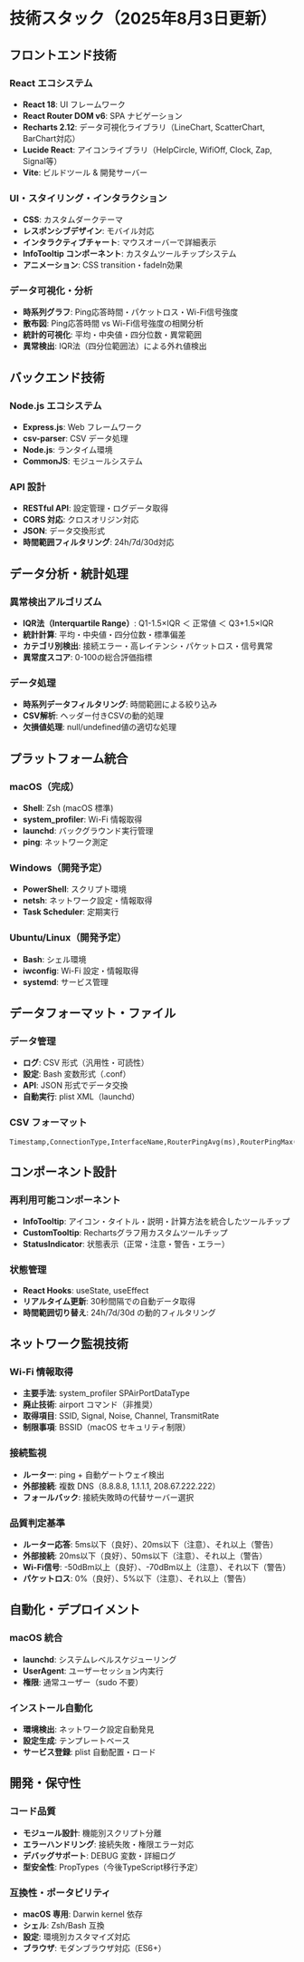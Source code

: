 # 技術スタック（2025年8月3日更新）

## フロントエンド技術

### React エコシステム

- **React 18**: UI フレームワーク
- **React Router DOM v6**: SPA ナビゲーション
- **Recharts 2.12**: データ可視化ライブラリ（LineChart, ScatterChart, BarChart対応）
- **Lucide React**: アイコンライブラリ（HelpCircle, WifiOff, Clock, Zap, Signal等）
- **Vite**: ビルドツール & 開発サーバー

### UI・スタイリング・インタラクション

- **CSS**: カスタムダークテーマ
- **レスポンシブデザイン**: モバイル対応
- **インタラクティブチャート**: マウスオーバーで詳細表示
- **InfoTooltip コンポーネント**: カスタムツールチップシステム
- **アニメーション**: CSS transition・fadeIn効果

### データ可視化・分析

- **時系列グラフ**: Ping応答時間・パケットロス・Wi-Fi信号強度
- **散布図**: Ping応答時間 vs Wi-Fi信号強度の相関分析
- **統計的可視化**: 平均・中央値・四分位数・異常範囲
- **異常検出**: IQR法（四分位範囲法）による外れ値検出

## バックエンド技術

### Node.js エコシステム

- **Express.js**: Web フレームワーク
- **csv-parser**: CSV データ処理
- **Node.js**: ランタイム環境
- **CommonJS**: モジュールシステム

### API 設計

- **RESTful API**: 設定管理・ログデータ取得
- **CORS 対応**: クロスオリジン対応
- **JSON**: データ交換形式
- **時間範囲フィルタリング**: 24h/7d/30d対応

## データ分析・統計処理

### 異常検出アルゴリズム

- **IQR法（Interquartile Range）**: Q1-1.5×IQR ＜ 正常値 ＜ Q3+1.5×IQR
- **統計計算**: 平均・中央値・四分位数・標準偏差
- **カテゴリ別検出**: 接続エラー・高レイテンシ・パケットロス・信号異常
- **異常度スコア**: 0-100の総合評価指標

### データ処理

- **時系列データフィルタリング**: 時間範囲による絞り込み
- **CSV解析**: ヘッダー付きCSVの動的処理
- **欠損値処理**: null/undefined値の適切な処理

## プラットフォーム統合

### macOS（完成）

- **Shell**: Zsh (macOS 標準)
- **system_profiler**: Wi-Fi 情報取得
- **launchd**: バックグラウンド実行管理
- **ping**: ネットワーク測定

### Windows（開発予定）

- **PowerShell**: スクリプト環境
- **netsh**: ネットワーク設定・情報取得
- **Task Scheduler**: 定期実行

### Ubuntu/Linux（開発予定）

- **Bash**: シェル環境
- **iwconfig**: Wi-Fi 設定・情報取得
- **systemd**: サービス管理

## データフォーマット・ファイル

### データ管理

- **ログ**: CSV 形式（汎用性・可読性）
- **設定**: Bash 変数形式（.conf）
- **API**: JSON 形式でデータ交換
- **自動実行**: plist XML（launchd）

### CSV フォーマット

```csv
Timestamp,ConnectionType,InterfaceName,RouterPingAvg(ms),RouterPingMax(ms),RouterLoss(%),ExternalPingAvg(ms),ExternalPingMax(ms),ExternalLoss(%),SSID,BSSID,Signal(dBm),Noise(dBm),Channel,TransmitRate(Mbps)
```

## コンポーネント設計

### 再利用可能コンポーネント

- **InfoTooltip**: アイコン・タイトル・説明・計算方法を統合したツールチップ
- **CustomTooltip**: Rechartsグラフ用カスタムツールチップ
- **StatusIndicator**: 状態表示（正常・注意・警告・エラー）

### 状態管理

- **React Hooks**: useState, useEffect
- **リアルタイム更新**: 30秒間隔での自動データ取得
- **時間範囲切り替え**: 24h/7d/30d の動的フィルタリング

## ネットワーク監視技術

### Wi-Fi 情報取得

- **主要手法**: system_profiler SPAirPortDataType
- **廃止技術**: airport コマンド（非推奨）
- **取得項目**: SSID, Signal, Noise, Channel, TransmitRate
- **制限事項**: BSSID（macOS セキュリティ制限）

### 接続監視

- **ルーター**: ping + 自動ゲートウェイ検出
- **外部接続**: 複数 DNS（8.8.8.8, 1.1.1.1, 208.67.222.222）
- **フォールバック**: 接続失敗時の代替サーバー選択

### 品質判定基準

- **ルーター応答**: 5ms以下（良好）、20ms以下（注意）、それ以上（警告）
- **外部接続**: 20ms以下（良好）、50ms以下（注意）、それ以上（警告）
- **Wi-Fi信号**: -50dBm以上（良好）、-70dBm以上（注意）、それ以下（警告）
- **パケットロス**: 0%（良好）、5%以下（注意）、それ以上（警告）

## 自動化・デプロイメント

### macOS 統合

- **launchd**: システムレベルスケジューリング
- **UserAgent**: ユーザーセッション内実行
- **権限**: 通常ユーザー（sudo 不要）

### インストール自動化

- **環境検出**: ネットワーク設定自動発見
- **設定生成**: テンプレートベース
- **サービス登録**: plist 自動配置・ロード

## 開発・保守性

### コード品質

- **モジュール設計**: 機能別スクリプト分離
- **エラーハンドリング**: 接続失敗・権限エラー対応
- **デバッグサポート**: DEBUG 変数・詳細ログ
- **型安全性**: PropTypes（今後TypeScript移行予定）

### 互換性・ポータビリティ

- **macOS 専用**: Darwin kernel 依存
- **シェル**: Zsh/Bash 互換
- **設定**: 環境別カスタマイズ対応
- **ブラウザ**: モダンブラウザ対応（ES6+）